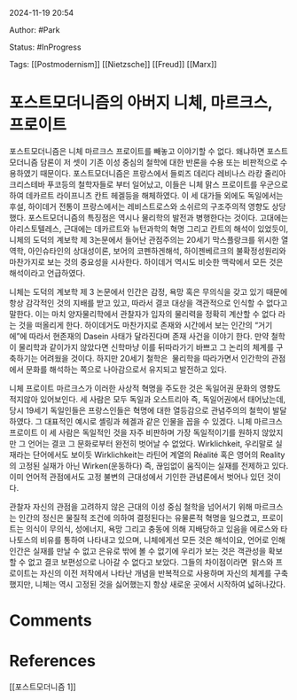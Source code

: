2024-11-19 20:54

Author: #Park

Status: #InProgress  

Tags: [[Postmodernism]] [[Nietzsche]] [[Freud]] [[Marx]]



# 포스트모더니즘의 아버지 니체,  마르크스,  프로이트 

포스트모더니즘은 니체 마르크스 프로이트를 빼놓고 이야기할 수 없다. 왜냐하면 포스트모더니즘 담론이 저 셋이 기존 이성 중심의 철학에 대한 반론을 수용 또는 비판적으로 수용하였기 때문이다. 포스트모더니즘은 프랑스에서 들뢰즈 데리다 레비나스 라캉 줄리아크리스테바 푸코등의 철학자들로 부터 일어났고, 이들은 니체 맑스 프로이트를 우군으로 하여 데카르트 라이프니츠 칸트 헤겔등을 해체하였다. 이 세 대가들 외에도 독일에서는 후설, 하이데거 전통이 프랑스에서는 레비스트로스와 소쉬르의 구조주의적 영향도 상당했다. 포스트모더니즘의 특징점은 역시나 물리학의 발전과 병행한다는 것이다. 고대에는 아리스토텔레스, 근대에는 데카르트와 뉴턴과학의 혁명 그리고 칸트의 해석이 있었듯이, 니체의 도덕의 계보학 제 3논문에서 들어난 관점주의는 20세기 막스플랑크를 위시한 열역학, 아인슈타인의 상대성이론, 보어의 코펜하겐해석, 하이젠베르크의 불확정성원리와 마찬가지로 보는 것의 중요성을 시사한다. 하이데거 역시도 비슷한 맥락에서 모든 것은 해석이라고 언급하였다. 

니체는 도덕의 계보학 제 3 논문에서 인간은 감정, 욕망 혹은 무의식을 갖고 있기 때문에 항상 감각적인 것의 지배를 받고 있고, 따라서 결코 대상을 객관적으로 인식할 수 없다고 말한다. 이는 마치 양자물리학에서 관찰자가 입자의 물리력을 정확히 계산할 수 없다 라는 것을 떠올리게 한다. 하이데거도 마찬가지로 존재와 시간에서 보는 인간의 “거기에”에 따라서 현존재의 Dasein 사태가 달라진다며 존재 사건을 이야기 한다. 만약 철학이 물리학과 같이가지 않았다면 신학마냥 이를 뒤따라가기 바쁘고 그 논리의 체계를 구축하기는 어려웠을 것이다. 하지만 20세기 철학은  물리학을 따라가면서 인간학의 관점에서 문화를 해석하는 쪽으로 나아감으로서 유지되고 발전하고 있다.

니체 프로이트 마르크스가 이러한 사상적 혁명을 주도한 것은 독일어권 문화의 영향도 적지않아 있어보인다. 세 사람은 모두 독일과 오스트리아 즉, 독일어권에서 태어났는데, 당시 19세기 독일인들은 프랑스인들은 혁명에 대한 열등감으로 관념주의의 철학이 발달하였다. 그 대표적인 예시로 셸링과 헤겔과 같은 인물을 꼽을 수 있겠다. 니체 마르크스 프로이트 이 세 사람은 독일적인 것을 자주 비판하며 가장 독일적이기를 원하지 않았지만 그 언어는 결코 그 문화로부터 완전히 벗어날 수 없었다. Wirklichkeit, 우리말로 실재라는 단어에서도 보이듯 Wirklichkeit는 라틴어 계열의 Réalité 혹은 영어의 Reality의 고정된 실재가 아닌 Wirken(운동하다) 즉, 끊임없이 움직이는 실재를 전제하고 있다. 이미 언어적 관점에서도 고정 불변의 근대성에서 기인한 관념론에서 벗어나 있던 것이다.

관찰자 자신의 관점을 고려하지 않은 근대의 이성 중심 철학을 넘어서기 위해 마르크스는 인간의 정신은 물질적 조건에 의하여 결정된다는 유물론적 혁명을 일으켰고, 프로이트는 의식이 무의식, 성에너지, 욕망 그리고 충동에 의해 지배당하고 있음을 에로스와 타나토스의 비유를 통하여 나타내고 있으며, 니체에게선 모든 것은 해석이요, 언어로 인해 인간은 실재를 만날 수 없고 은유로 밖에 볼 수 없기에 우리가 보는 것은 객관성을 확보할 수 없고 결코 보편성으로 나아갈 수 없다고 보았다. 그들의 차이점이라면  맑스와 프로이트는 자신의 이전 저작에서 나타난 개념을 반복적으로 사용하며 자신의 체계를 구축했지만, 니체는 역시 고정된 것을 싫어했는지 항상 새로운 곳에서 시작하여 넓혀나갔다.

# Comments #



# References
[[포스트모더니즘 1]]
